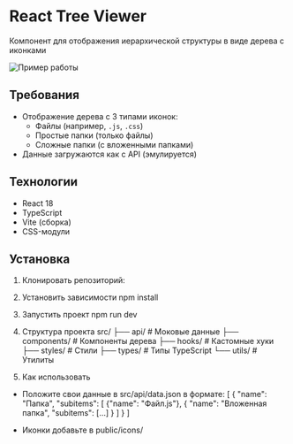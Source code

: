 # React Tree Viewer

Компонент для отображения иерархической структуры в виде дерева с иконками

![Пример работы](https://ibb.co/SDP3QwrK) 

## Требования
- Отображение дерева с 3 типами иконок:
  - Файлы (например, `.js`, `.css`)
  - Простые папки (только файлы)
  - Сложные папки (с вложенными папками)
- Данные загружаются как с API (эмулируется)

## Технологии
- React 18
- TypeScript
- Vite (сборка)
- CSS-модули

## Установка
1. Клонировать репозиторий:
2. Установить зависимости npm install
3. Запустить проект npm run dev
4. Структура проекта
   src/
├── api/           # Моковые данные
├── components/    # Компоненты дерева
├── hooks/         # Кастомные хуки
├── styles/        # Стили
├── types/         # Типы TypeScript
└── utils/         # Утилиты

5. Как использовать

- Положите свои данные в src/api/data.json в формате:
[
  {
    "name": "Папка",
    "subitems": [
      {"name": "Файл.js"},
      {
        "name": "Вложенная папка",
        "subitems": [...]
      }
    ]
  }
]

- Иконки добавьте в public/icons/
